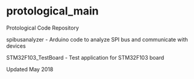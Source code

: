 # protological_main
Protological Code Repository

spibusanalyzer - Arduino code to analyze SPI bus and communicate with devices

STM32F103_TestBoard - Test application for STM32F103 board

Updated May 2018
